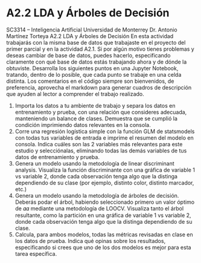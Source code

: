 # A2.2 LDA y Árboles de Decisión

SC3314 – Inteligencia Artificial Universidad de Monterrey Dr. Antonio Martínez Torteya
A2.2 LDA y Árboles de Decisión
En esta actividad trabajarás con la misma base de datos que trabajaste en el proyecto del primer
parcial y en la actividad A2.1. Si por algún motivo tienes problemas y deseas cambiar de base
de datos, puedes hacerlo, especificando claramente con qué base de datos estás trabajando
ahora y de dónde la obtuviste.
Desarrolla los siguientes puntos en una Jupyter Notebook, tratando, dentro de lo posible, que
cada punto se trabaje en una celda distinta. Los comentarios en el código siempre son
bienvenidos, de preferencia, aprovecha el markdown para generar cuadros de descripción que
ayuden al lector a comprender el trabajo realizado.
1. Importa los datos a tu ambiente de trabajo y separa los datos en entrenamiento y prueba,
con una relación que consideres adecuada, manteniendo un balance de clases.
Demuestra que se cumplió la condición imprimiendo datos relevantes en la consola.
2. Corre una regresión logística simple con la función GLM de statsmodels con todas tus
variables de entrada e imprime el resumen del modelo en consola. Indica cuáles son las
2 variables más relevantes para este estudio y selecciónalas, eliminando todas las demás
variables de tus datos de entrenamiento y prueba.
3. Genera un modelo usando la metodología de linear discriminant analysis. Visualiza la
función discriminante con una gráfica de variable 1 vs variable 2, donde cada observación
tenga algo que la distinga dependiendo de su clase (por ejemplo, distinto color, distinto
marcador, etc.)
4. Genera un modelo usando la metodología de árboles de decisión. Deberás podar el árbol,
habiendo seleccionado primero un valor óptimo de 𝛼𝛼 mediante una metodología de
LOOCV. Visualiza tanto el árbol resultante, como la partición en una gráfica de variable 1
vs variable 2, donde cada observación tenga algo que la distinga dependiendo de su
clase.
5. Calcula, para ambos modelos, todas las métricas revisadas en clase en los datos de
prueba. Indica qué opinas sobre los resultados, especificando si crees que uno de los dos
modelos es mejor para esta tarea específica.
